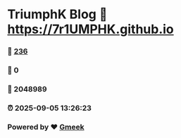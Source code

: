 # TriumphK Blog :link: https://7r1UMPHK.github.io 
### :page_facing_up: [236](https://7r1UMPHK.github.io/tag.html) 
### :speech_balloon: 0 
### :hibiscus: 2048989 
### :alarm_clock: 2025-09-05 13:26:23 
### Powered by :heart: [Gmeek](https://github.com/Meekdai/Gmeek)
